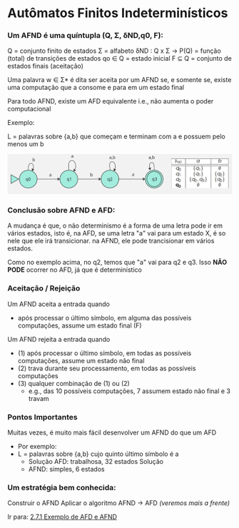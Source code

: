 # Autômatos Finitos Indeterminísticos

### Um AFND é uma quíntupla (Q, Σ, δND,q0, F):

Q = conjunto finito de estados 
Σ = alfabeto 
δND : Q x Σ → P(Q) = função (total) de transições de estados 
qo ∈ Q = estado inicial 
F ⊆ Q = conjunto de estados finais (aceitação)

Uma palavra w ∈ Σ* é dita ser aceita por um AFND se, e somente se, existe uma computação que a consome e para em um estado final 

Para todo AFND, existe um AFD equivalente 
	i.e., não aumenta o poder computacional

Exemplo:

L = palavras sobre {a,b} que começam e terminam com a e possuem pelo menos um b

![](images/exemplo-afnd.jpg)

### Conclusão sobre AFND e AFD:

A mudança é que, o não determinismo é a forma de uma letra pode ir em vários estados, isto é, na AFD, se uma letra "a" vai para um estado X, é so nele que ele irá transicionar. na AFND, ele pode trancisionar em vários estados.

Como no exemplo acima, no q2, temos que "a" vai para q2 e q3. Isso **NÃO PODE** ocorrer no AFD, já que é determinístico 

### Aceitação / Rejeição 

Um AFND aceita a entrada quando 
- após processar o último símbolo, em alguma das possíveis computações, assume um estado final (F) 

Um AFND rejeita a entrada quando 
- (1) após processar o último símbolo, em todas as possíveis computações, assume um estado não final 
- (2) trava durante seu processamento, em todas as possíveis computações 
- (3) qualquer combinação de (1) ou (2) 
	- e.g., das 10 possíveis computações, 7 assumem estado não final e 3 travam

### Pontos Importantes 

Muitas vezes, é muito mais fácil desenvolver um AFND do que um AFD 
- Por exemplo: 
- L = palavras sobre {a,b} cujo quinto último símbolo é a 
	- Solução AFD: trabalhosa, 32 estados Solução 
	- AFND: simples, 6 estados

### Um estratégia bem conhecida: 

Construir o AFND Aplicar o algoritmo AFND → AFD *(veremos mais a frente)*

Ir para: [2.7.1 Exemplo de AFD e AFND](7.1-automatos-inderministicos-afnd.md)